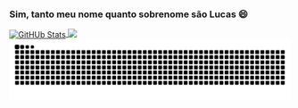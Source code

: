 
### Sim, tanto meu nome quanto sobrenome são Lucas 😄

<a href="https://github.com/anuraghazra/github-readme-stats">
  <img 
    height=200 
    align="center" 
    alt="GitHUb Stats"
    src="https://github-readme-stats.vercel.app/api?username=Lucas-319&theme=dark&show_icons=true&include_all_commits=true&icon_color=FFFFFF" 
  />
</a>

<a href="https://github.com/anuraghazra/convoychat">
  <img 
    height=200 align="top" src="https://github-readme-stats.vercel.app/api/top-langs?username=Lucas-319&layout=compact&theme=dark" 
  />
</a>



<picture>
  <source media="(prefers-color-scheme: dark)" srcset="https://raw.githubusercontent.com/lucas-319/lucas-319/output/github-contribution-grid-snake-dark.svg">
  <source media="(prefers-color-scheme: light)" srcset="https://raw.githubusercontent.com/lucas-319/lucas-319/output/github-contribution-grid-snake.svg">
  <img alt="github contribution grid snake animation" src="https://raw.githubusercontent.com/lucas-319/lucas-319/output/github-contribution-grid-snake.svg">
</picture>
